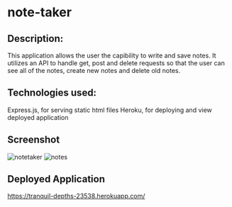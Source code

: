 # note-taker

## Description:
This application allows the user the capibility to write and save notes. It utilizes an API to handle get, post and delete requests so that the user can see all of the notes, create new notes and delete old notes. 

## Technologies used:
Express.js, for serving static html files
Heroku, for deploying and view deployed application

## Screenshot
![notetaker](https://user-images.githubusercontent.com/45181939/155424420-262b43a6-a8b6-44c4-a7d9-c417a44498c5.png)
![notes](https://user-images.githubusercontent.com/45181939/155424450-b88a8282-2b1d-4c22-a484-ed9f3fc68d58.png)

## Deployed Application
https://tranquil-depths-23538.herokuapp.com/